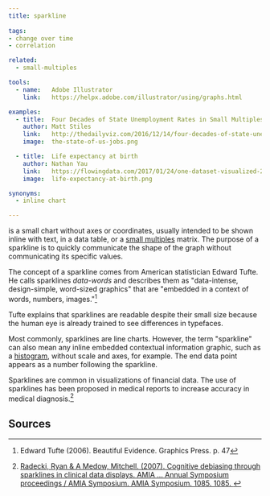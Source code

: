 ```yaml
---
title: sparkline
  
tags:
- change over time
- correlation

related:
  - small-multiples

tools:
  - name:   Adobe Illustrator
    link:   https://helpx.adobe.com/illustrator/using/graphs.html

examples:
  - title:  Four Decades of State Unemployment Rates in Small Multiples
    author: Matt Stiles
    link:   http://thedailyviz.com/2016/12/14/four-decades-of-state-unemployment-rates-in-small-multiples-part-2/
    image:  the-state-of-us-jobs.png

  - title:  Life expectancy at birth
    author: Nathan Yau
    link:   https://flowingdata.com/2017/01/24/one-dataset-visualized-25-ways/02-time-series-sparklines-2/
    image:  life-expectancy-at-birth.png

synonyms:
  - inline chart

---
```


is a small chart without axes or coordinates, usually intended to be shown inline with text, in a data table, or a [small multiples](/small-multiples) matrix. The purpose of a sparkline is to quickly communicate the shape of the graph without communicating its specific values. 
<!--more-->
The concept of a sparkline comes from American statistician Edward Tufte. He calls sparklines *data-words* and describes them as "data-intense, design-simple, word-sized graphics" that are "embedded in a context of words, numbers, images."[^tufte]

Tufte explains that sparklines are readable despite their small size because the human eye is already trained to see differences in typefaces.

Most commonly, sparklines are line charts. However, the term "sparkline" can also mean any inline embedded contextual information graphic, such as a [histogram](/histogram), without scale and axes, for example. The end data point appears as a number following the sparkline.

Sparklines are common in visualizations of financial data. The use of sparklines has been proposed in medical reports to increase accuracy in medical diagnosis.[^radecki]

## Sources
[^tufte]: Edward Tufte (2006). Beautiful Evidence. Graphics Press. p. 47
[^radecki]: [Radecki, Ryan & A Medow, Mitchell. (2007). Cognitive debiasing through sparklines in clinical data displays. AMIA ... Annual Symposium proceedings / AMIA Symposium. AMIA Symposium. 1085. 1085. ](https://pdfs.semanticscholar.org/bb6a/af662ea8a9503f15eb01882002a4a637926c.pdf)
